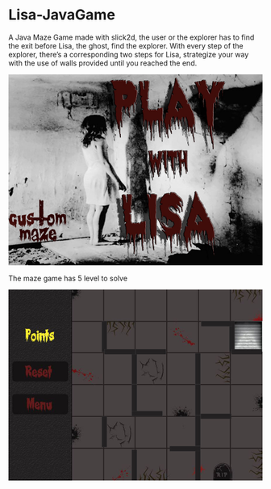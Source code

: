 # Lisa-JavaGame

A Java Maze Game made with slick2d, the user or the explorer has to find the exit before Lisa, the ghost, find the explorer. With every step of the explorer, there’s a corresponding two steps for Lisa, strategize your way with the use of walls provided until you reached the end. 

![Home](https://github.com/l3sterb3sabe/Lisa-JavaGame/blob/master/res/PlayWithLiza2.jpg)

The maze game has 5 level to solve 

![Sample Level](https://github.com/l3sterb3sabe/Lisa-JavaGame/blob/master/res/LevelFive.jpg)
